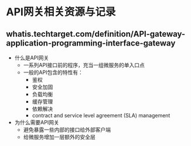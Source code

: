 # API网关相关资源与记录

## whatis.techtarget.com/definition/API-gateway-application-programming-interface-gateway

* 什么是API网关
  * 一系列API接口前的程序，充当一组微服务的单入口点
  * 一般的API包含的特性有：
    * 鉴权
    * 安全加固
    * 负载均衡
    * 缓存管理
    * 依赖解决
    * contract and service level agreement (SLA) management
* 为什么需要API网关
  * 避免暴露一些内部的接口给外部客户端
  * 给微服务增加一层额外的安全层